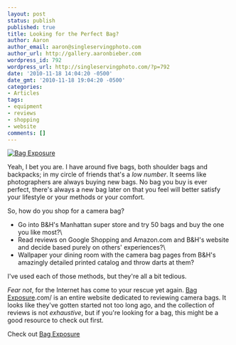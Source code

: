 ```yaml
---
layout: post
status: publish
published: true
title: Looking for the Perfect Bag?
author: Aaron
author_email: aaron@singleservingphoto.com
author_url: http://gallery.aaronbieber.com
wordpress_id: 792
wordpress_url: http://singleservingphoto.com/?p=792
date: '2010-11-18 14:04:20 -0500'
date_gmt: '2010-11-18 19:04:20 -0500'
categories:
- Articles
tags:
- equipment
- reviews
- shopping
- website
comments: []
---
```

[![](http://singleservingphoto.com/wp-content/uploads/2010/10/2010-10-18_144136.png "Bag Exposure")](http://www.bagexposure.com)

Yeah, I bet you are. I have around five bags, both shoulder bags and
backpacks; in my circle of friends that's a _low number_. It seems
like photographers are always buying new bags. No bag you buy is ever
perfect, there's always a new bag later on that you feel will better
satisfy your lifestyle or your methods or your comfort.

So, how do you shop for a camera bag?

* Go into B&H's Manhattan super store and try 50 bags and buy the one
you like most?\
 * Read reviews on Google Shopping and Amazon.com and B&H's website and
decide based purely on others' experiences?\
 * Wallpaper your dining room with the camera bag pages from B&H's
amazingly detailed printed catalog and throw darts at them?

I've used each of those methods, but they're all a bit tedious.

*Fear not*, for the Internet has come to your rescue yet again. [Bag
Exposure](http://www.bagexposure).com/ is an entire website dedicated to
reviewing camera bags. It looks like they've gotten started not too long
ago, and the collection of reviews is not _exhaustive_, but if you're
looking for a bag, this might be a good resource to check out first.

Check out [Bag Exposure](http://www.bagexposure.com)
